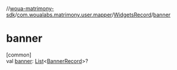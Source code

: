 //[woua-matrimony-sdk](../../../index.md)/[com.woualabs.matrimony.user.mapper](../index.md)/[WidgetsRecord](index.md)/[banner](banner.md)

# banner

[common]\
val [banner](banner.md): [List](https://kotlinlang.org/api/latest/jvm/stdlib/kotlin.collections/-list/index.html)<[BannerRecord](../-banner-record/index.md)>?
